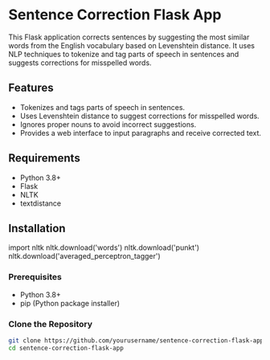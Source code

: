 # Sentence Correction Flask App

This Flask application corrects sentences by suggesting the most similar words from the English vocabulary based on Levenshtein distance. It uses NLP techniques to tokenize and tag parts of speech in sentences and suggests corrections for misspelled words.

## Features

- Tokenizes and tags parts of speech in sentences.
- Uses Levenshtein distance to suggest corrections for misspelled words.
- Ignores proper nouns to avoid incorrect suggestions.
- Provides a web interface to input paragraphs and receive corrected text.

## Requirements

- Python 3.8+
- Flask
- NLTK
- textdistance

## Installation
import nltk
nltk.download('words')
nltk.download('punkt')
nltk.download('averaged_perceptron_tagger')

### Prerequisites

- Python 3.8+
- pip (Python package installer)

### Clone the Repository

```bash
git clone https://github.com/yourusername/sentence-correction-flask-app.git
cd sentence-correction-flask-app
